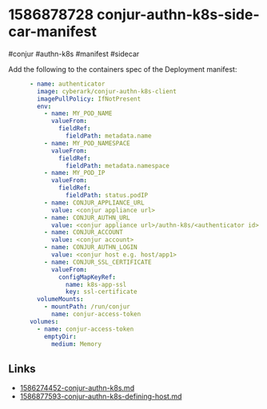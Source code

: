 # 1586878728 conjur-authn-k8s-side-car-manifest
#conjur #authn-k8s #manifest #sidecar

Add the following to the containers spec of the Deployment manifest:
```yaml
      - name: authenticator
        image: cyberark/conjur-authn-k8s-client
        imagePullPolicy: IfNotPresent
        env:
          - name: MY_POD_NAME
            valueFrom:
              fieldRef:
                fieldPath: metadata.name
          - name: MY_POD_NAMESPACE
            valueFrom:
              fieldRef:
                fieldPath: metadata.namespace
          - name: MY_POD_IP
            valueFrom:
              fieldRef:
                fieldPath: status.podIP
          - name: CONJUR_APPLIANCE_URL
            value: <conjur appliance url>
          - name: CONJUR_AUTHN_URL
            value: <conjur appliance url>/authn-k8s/<authenticator id>
          - name: CONJUR_ACCOUNT
            value: <conjur account>
          - name: CONJUR_AUTHN_LOGIN
            value: <conjur host e.g. host/app1>
          - name: CONJUR_SSL_CERTIFICATE
            valueFrom:
              configMapKeyRef:
                name: k8s-app-ssl
                key: ssl-certificate
        volumeMounts:
          - mountPath: /run/conjur
            name: conjur-access-token
      volumes:
        - name: conjur-access-token
          emptyDir:
            medium: Memory
```



## Links
- [1586274452-conjur-authn-k8s.md](1586274452-conjur-authn-k8s.md)
- [1586877593-conjur-authn-k8s-defining-host.md](1586877593-conjur-authn-k8s-defining-host.md)
